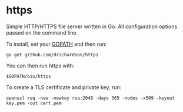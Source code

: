 # https

Simple HTTP/HTTPS file server written in Go. All configuration options passed on the command line.

To install, set your [GOPATH](https://golang.org/doc/code.html#GOPATH) and then run:

    go get github.com/drichardson/https

You can then run https with:

    $GOPATH/bin/https

To create a TLS certificate and private key, run:

    openssl req -new -newkey rsa:2048 -days 365 -nodes -x509 -keyout key.pem -out cert.pem
